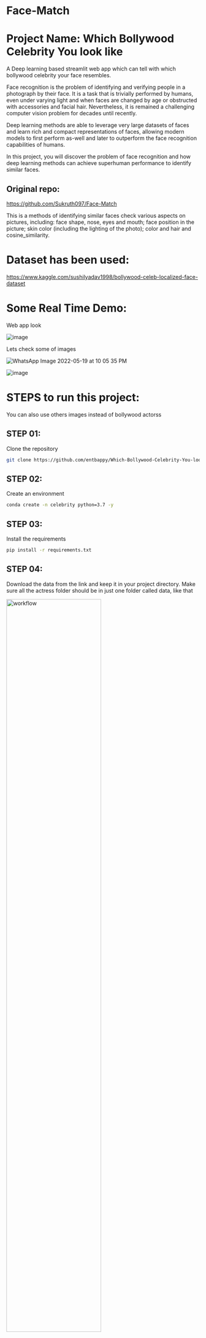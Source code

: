 # Face-Match

# Project Name: Which Bollywood Celebrity You look like

A Deep learning based streamlit web app which can tell with which bollywood celebrity your face resembles.

Face recognition is the problem of identifying and verifying people in a photograph by their face.
It is a task that is trivially performed by humans, even under varying light and when faces are changed by age or obstructed with accessories and facial hair. Nevertheless, it is remained a challenging computer vision problem for decades until recently.

Deep learning methods are able to leverage very large datasets of faces and learn rich and compact representations of faces, allowing modern models to first perform as-well and later to outperform the face recognition capabilities of humans.

In this project, you will discover the problem of face recognition and how deep learning methods can achieve superhuman performance to identify similar faces.

## Original repo:
https://github.com/Sukruth097/Face-Match


This is a methods of identifying similar faces check various aspects on pictures, including: face shape, nose, eyes and mouth; face position in the picture; skin color (including the lighting of the photo); color and hair and cosine_similarity.

# Dataset has been used:
https://www.kaggle.com/sushilyadav1998/bollywood-celeb-localized-face-dataset


# Some Real Time Demo:

Web app look

![image](https://user-images.githubusercontent.com/65019778/169478823-332110b9-0aaa-412d-a6de-a6c8bb83bac4.png)

Lets check some of images

![WhatsApp Image 2022-05-19 at 10 05 35 PM](https://user-images.githubusercontent.com/65019778/169477875-cf6f4f8d-9f38-446d-ace2-dad428c0bdfc.jpeg)

![image](https://user-images.githubusercontent.com/65019778/169477982-9a5f0e53-1273-478b-84be-17dee35028d2.png)


# STEPS to run this project:

You can also use others images instead of bollywood actorss

## STEP 01: 
Clone the repository

```bash
git clone https://github.com/entbappy/Which-Bollywood-Celebrity-You-look-like.git
```

## STEP 02: 
Create an environment


```bash
conda create -n celebrity python=3.7 -y
```

## STEP 03: 
Install the requirements


```bash
pip install -r requirements.txt
```

## STEP 04: 
Download the data from the link and keep it in your project directory. Make sure all the actress folder should be in just one folder called data, like that

<img src="demo/data.png" alt="workflow" width="70%">

## STEP 05: 
Just execute this command one time if you are not changing the data


```bash
python run.py
```

## STEP 06: 
Now to start the webapp run the following command


```bash
streamlit run app.py
```

yes!! Now you can start predicting 🙂

# Authors:
```bash
Author: Sukruth A V
Data Scientist
Email: sukruthav007@gmail.com
```

